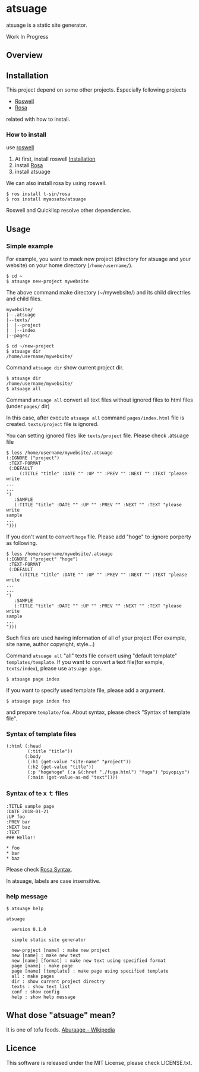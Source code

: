 # atsuage

atsuage is a static site generator.

Work In Progress

## Overview

## Installation

This project depend on some other projects. Especially following projects

* [Roswell](https://github.com/roswell/roswell)
* [Rosa](https://github.com/t-sin/rosa)

related with how to install.

### How to install

use [roswell](https://github.com/roswell/roswell)

1. At first, install roswell [Installation](https://roswell.github.io/Installation.html)
2. install [Rosa](https://github.com/t-sin/rosa)
3. install atsuage

We can also install rosa by using roswell.

```
$ ros install t-sin/rosa
$ ros install myaosato/atsuage
```

Roswell and Quicklisp resolve other dependencies.

## Usage

### Simple example

For example, you want to maek new project (directory for atsuage and your website) on your home directory (```/home/username/```).

```
$ cd ~
$ atsuage new-project mywebsite
```

The above command  make directory (~/mywebsite/) and its child directries and child files.

```
mywebsite/
|--.atsuage
|--texts/
|  |--project
|  |--index
|--pages/
```

```
$ cd ~/new-project
$ atsuage dir
/home/username/mywebsite/
```

Command ```atsuage dir``` show current project dir.

```
$ atsuage dir
/home/username/mywebsite/
$ atsuage all
```

Command ```atsuage all``` convert all text files without ignored files to html files (under ```pages/``` dir)

In this case, after execute ```atsuage all``` command ```pages/index.html``` file is created. ```texts/project``` file is ignored.

You can setting ignored files like ```texts/project``` file. Please check .atsuage file

```
$ less /home/username/mywebsite/.atsuage
(:IGNORE ("project")
 :TEXT-FORMAT
 (:DEFAULT
     (:TITLE "title" :DATE "" :UP "" :PREV "" :NEXT "" :TEXT "please write
...
...
")
   :SAMPLE
   (:TITLE "title" :DATE "" :UP "" :PREV "" :NEXT "" :TEXT "please write
sample
...
")))
```

If you don't want to convert  ```hoge``` file. Please add "hoge" to :ignore porperty as following.

```
$ less /home/username/mywebsite/.atsuage
(:IGNORE ("project" "hoge")
 :TEXT-FORMAT
 (:DEFAULT
     (:TITLE "title" :DATE "" :UP "" :PREV "" :NEXT "" :TEXT "please write
...
...
")
   :SAMPLE
   (:TITLE "title" :DATE "" :UP "" :PREV "" :NEXT "" :TEXT "please write
sample
...
")))
```

Such files are used having information of all of your project (For example, site name, author copyright, style...)

Command ```atsuage all``` "all" texts file convert using "default template" ```templates/template```. If you want to convert a text file(for exmple, ```texts/index```), please use ```atsuage page```.

```
$ atsuage page index
```

If you want to specify used template file, please add a argument.

```
$ atsuage page index foo
```

and prepare ```template/foo```. About syntax, please check "Syntax of template file".

### Syntax of template files
```
(:html (:head
        (:title "title"))
       (:body
        (:h1 (get-value "site-name" "project"))
        (:h2 (get-value "title"))
        (:p "hogehoge" (:a &(:href "./fuga.html") "fuga") "piyopiyo")
        (:main (get-value-as-md "text"))))
```

### Syntax of teｘｔ files
```
:TITLE sample page
:DATE 2018-01-21
:UP foo
:PREV bar
:NEXT baz
:TEXT
### Hello!!

* foo
* bar
* baz

```

Please check [Rosa Syntax](https://github.com/t-sin/rosa#syntax).

In atsuage, labels are case insensitive.

### help message

```
$ atsuage help

atsuage

  version 0.1.0

  simple static site generator

  new-prpject [name] : make new project
  new [name] : make new text
  new [name] [format] : make new text using specified format
  page [name] : make page
  page [name] [template] : make page using specified template
  all : make pages
  dir : show current project directry
  texts : show text list
  conf : show config
  help : show help message

```

## What dose "atsuage" mean?

It is one of tofu foods.
[Aburaage - Wikipedia](https://en.wikipedia.org/wiki/Aburaage)

## Licence

This software is released under the MIT License, please check LICENSE.txt.
